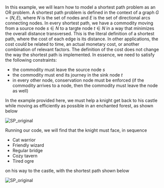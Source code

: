In this example, we will learn how to model a shortest path problem as an OR problem. A shortest path problem is defined in the context of a
graph $G=(N,E)$, where $N$ is the set of nodes and $E$ is the set of directional arcs connecting nodes. In every shortest path, we have a commodity
moving from a source node $s \in N$ to a targte node $t \in N$ in a way that minimizes the overall distance transversed. This is the literal
definition of a shortest path, where the cost of each edge is its distance. In other applications, the cost could be related to time, an actual
monetary cost, or another combination of relevant factors. The definition of the cost does not change the way the shortest path is implemented.
In essence, we need to satisfy the following constraints:

- the commodity must leave the source node $s$
- the commodity must end its journey in the sink node $t$
- in every other node, conservation node must be enforced (if the commodity arrives to a node, then the commodity must leave the node as well)

In the example provided here, we must help a knight get back to his castle while moving as efficiently as possible in an enchanted forest, as shown below

![SP_original](https://github.com/alessandroBombelli/from_theORy_to_application/blob/main/shortest_path/SP.png)

Running our code, we will find that the knight must face, in sequence

- Cat warrior
- Friendly wizard
- Regular bridge
- Cozy tavern
- Tired ogre

on his way to the castle, with the shortest path shown below

![SP_original](https://github.com/alessandroBombelli/from_theORy_to_application/blob/main/shortest_path/SP_2.png)
